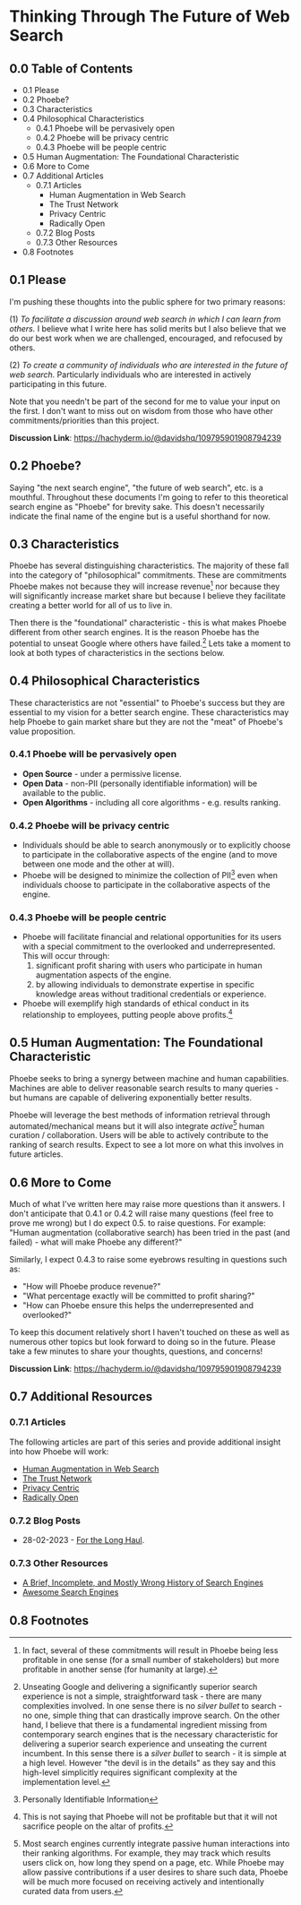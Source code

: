 # Thinking Through The Future of Web Search

## 0.0 Table of Contents
- 0.1 Please
- 0.2 Phoebe?
- 0.3 Characteristics
- 0.4 Philosophical Characteristics
    - 0.4.1 Phoebe will be pervasively open
    - 0.4.2 Phoebe will be privacy centric
    - 0.4.3 Phoebe will be people centric
- 0.5 Human Augmentation: The Foundational Characteristic
- 0.6 More to Come
- 0.7 Additional Articles
    - 0.7.1 Articles
        - Human Augmentation in Web Search
        - The Trust Network
        - Privacy Centric
        - Radically Open
    - 0.7.2 Blog Posts
    - 0.7.3 Other Resources
- 0.8 Footnotes

## 0.1 Please
I'm pushing these thoughts into the public sphere for two primary reasons:

(1) *To facilitate a discussion around web search in which I can learn from others.* I believe what I write here has solid merits but I also believe that we do our best work when we are challenged, encouraged, and refocused by others.

(2) *To create a community of individuals who are interested in the future of web search.* Particularly individuals who are interested in actively participating in this future.

Note that you needn't be part of the second for me to value your input on the first. I don't want to miss out on wisdom from those who have other commitments/priorities than this project.

**Discussion Link**: https://hachyderm.io/@davidshq/109795901908794239

## 0.2 Phoebe?
Saying "the next search engine", "the future of web search", etc. is a mouthful. Throughout these documents I'm going to refer to this theoretical search engine as "Phoebe" for brevity sake. This doesn't necessarily indicate the final name of the engine but is a useful shorthand for now.

## 0.3 Characteristics
Phoebe has several distinguishing characteristics. The majority of these fall into the category of "philosophical" commitments. These are commitments Phoebe makes not because they will increase revenue[^revenue] nor because they will significantly increase market share but because I believe they facilitate creating a better world for all of us to live in.

Then there is the "foundational" characteristic - this is what makes Phoebe different from other search engines. It is the reason Phoebe has the potential to unseat Google where others have failed.[^silverbullet] Lets take a moment to look at both types of characteristics in the sections below.

## 0.4 Philosophical Characteristics
These characteristics are not "essential" to Phoebe's success but they are essential to my vision for a better search engine. These characteristics may help Phoebe to gain market share but they are not the "meat"  of Phoebe's value proposition.

### 0.4.1 Phoebe will be **pervasively open**
- **Open Source** - under a permissive license.
- **Open Data** - non-PII (personally identifiable information) will be available to the public.
- **Open Algorithms** - including all core algorithms - e.g. results ranking.

### 0.4.2 Phoebe will be **privacy centric**
- Individuals should be able to search anonymously or to explicitly choose to participate in the collaborative aspects of the engine (and to move between one mode and the other at will).
- Phoebe will be designed to minimize the collection of PII[^pii] even when individuals choose to participate in the collaborative aspects of the engine.

### 0.4.3 Phoebe will be **people centric**
- Phoebe will facilitate financial and relational opportunities for its users with a special commitment to the overlooked and underrepresented. This will occur through:
    1. significant profit sharing with users who participate in human augmentation aspects of the engine.
    2. by allowing individuals to demonstrate expertise in specific knowledge areas without traditional credentials or experience.
- Phoebe will exemplify high standards of ethical conduct in its relationship to employees, putting people above profits.[^profits]

## 0.5 Human Augmentation: The Foundational Characteristic
Phoebe seeks to bring a synergy between machine and human capabilities. Machines are able to deliver reasonable search results to many queries - but humans are capable of delivering exponentially better results.

Phoebe will leverage the best methods of information retrieval through automated/mechanical means but it will also integrate *active*[^active] human curation / collaboration. Users will be able to actively contribute to the ranking of search results. Expect to see a lot more on what this involves in future articles.

## 0.6 More to Come
Much of what I've written here may raise more questions than it answers. I don't anticipate that 0.4.1 or 0.4.2 will raise many questions (feel free to prove me wrong) but I do expect 0.5. to raise questions. For example: "Human augmentation (collaborative search) has been tried in the past (and failed) - what will make Phoebe any different?"

Similarly, I expect 0.4.3 to raise some eyebrows resulting in questions such as: 
- "How will Phoebe produce revenue?" 
- "What percentage exactly will be committed to profit sharing?" 
- "How can Phoebe ensure this helps the underrepresented and overlooked?"

To keep this document relatively short I haven't touched on these as well as numerous other topics but look forward to doing so in the future. Please take a few minutes to share your thoughts, questions, and concerns!

**Discussion Link**: https://hachyderm.io/@davidshq/109795901908794239

## 0.7 Additional Resources

### 0.7.1 Articles
The following articles are part of this series and provide additional insight into how Phoebe will work:
- [Human Augmentation in Web Search](S01.%20Human%20Augmentation.md)
- [The Trust Network](S02.%20The%20Trust%20Network.md)
- [Privacy Centric](S03.%20Privacy%20Centric.md)
- [Radically Open](S04.%20Radically%20Open.md)

### 0.7.2 Blog Posts
- 28-02-2023 - [For the Long Haul](https://github.com/davidshq/next-search/blob/main/blog/28-02-2023-long-haul.md).

### 0.7.3 Other Resources
- [A Brief, Incomplete, and Mostly Wrong History of Search Engines](https://github.com/davidshq/mostly-wrong-history-search-engines)
- [Awesome Search Engines](https://github.com/davidshq/awesome-search-engines)

## 0.8 Footnotes
[^revenue]: In fact, several of these commitments will result in Phoebe being less profitable in one sense (for a small number of stakeholders) but more profitable in another sense (for humanity at large).
[^silverbullet]: Unseating Google and delivering a significantly superior search experience is not a simple, straightforward task - there are many complexities involved. In one sense there is no *silver bullet* to search - no one, simple thing that can drastically improve search. On the other hand, I believe that there is a fundamental ingredient missing from contemporary search engines that is the necessary characteristic for delivering a superior search experience and unseating the current incumbent. In this sense there is a *silver bullet* to search - it is simple at a high level. However "the devil is in the details" as they say and this high-level simplicitly requires significant complexity at the implementation level.
[^pii]: Personally Identifiable Information
[^profits]: This is not saying that Phoebe will not be profitable but that it will not sacrifice people on the altar of profits.
[^active]: Most search engines currently integrate passive human interactions into their ranking algorithms. For example, they may track which results users click on, how long they spend on a page, etc. While Phoebe may allow passive contributions if a user desires to share such data, Phoebe will be much more focused on receiving actively and intentionally curated data from users.